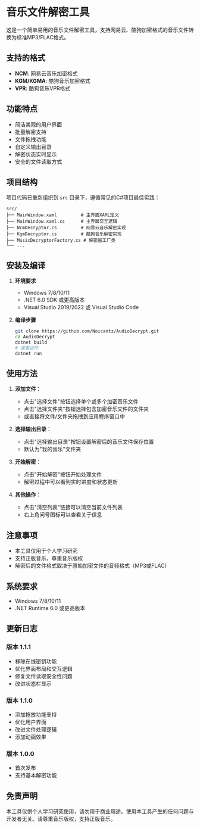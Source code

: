 # 音乐文件解密工具

这是一个简单易用的音乐文件解密工具，支持网易云、酷狗加密格式的音乐文件转换为标准MP3/FLAC格式。

## 支持的格式

- **NCM**: 网易云音乐加密格式
- **KGM/KGMA**: 酷狗音乐加密格式
- **VPR**: 酷狗音乐VPR格式

## 功能特点

- 简洁美观的用户界面
- 批量解密支持
- 文件拖拽功能
- 自定义输出目录
- 解密状态实时显示
- 安全的文件读取方式

## 项目结构

项目代码已重新组织到 `src` 目录下，遵循常见的C#项目最佳实践：
```
src/
├── MainWindow.xaml         # 主界面XAML定义
├── MainWindow.xaml.cs      # 主界面交互逻辑
├── NcmDecryptor.cs         # 网易云音乐解密实现
├── KgmDecryptor.cs         # 酷狗音乐解密实现
├── MusicDecryptorFactory.cs # 解密器工厂类
└── ...
```

## 安装及编译

1. **环境要求**
   - Windows 7/8/10/11
   - .NET 6.0 SDK 或更高版本
   - Visual Studio 2019/2022 或 Visual Studio Code

2. **编译步骤**
   ```bash
   git clone https://github.com/Noicantz/AudioDecrypt.git
   cd AudioDecrypt
   dotnet build
   # 或者运行
   dotnet run
   ```

## 使用方法

1. **添加文件**：
   - 点击"选择文件"按钮选择单个或多个加密音乐文件
   - 点击"选择文件夹"按钮选择包含加密音乐文件的文件夹
   - 或直接将文件/文件夹拖拽到应用程序窗口中

2. **选择输出目录**：
   - 点击"选择输出目录"按钮设置解密后的音乐文件保存位置
   - 默认为"我的音乐"文件夹

3. **开始解密**：
   - 点击"开始解密"按钮开始处理文件
   - 解密过程中可以看到实时进度和状态更新

4. **其他操作**：
   - 点击"清空列表"链接可以清空当前文件列表
   - 右上角问号图标可以查看关于信息

## 注意事项

- 本工具仅用于个人学习研究
- 支持正版音乐，尊重音乐版权
- 解密后的文件格式取决于原始加密文件的音频格式（MP3或FLAC）

## 系统要求

- Windows 7/8/10/11
- .NET Runtime 6.0 或更高版本

## 更新日志

### 版本 1.1.1
- 移除在线密钥功能
- 优化界面布局和交互逻辑
- 修复文件读取安全性问题
- 改进状态栏显示

### 版本 1.1.0
- 添加拖放功能支持
- 优化用户界面
- 改进文件处理逻辑
- 添加动画效果

### 版本 1.0.0
- 首次发布
- 支持基本解密功能

## 免责声明

本工具仅供个人学习研究使用，请勿用于商业用途。使用本工具产生的任何问题与开发者无关。请尊重音乐版权，支持正版音乐。 
